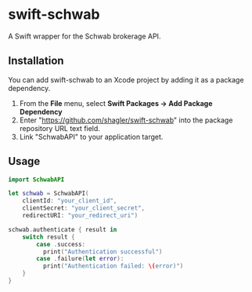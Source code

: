 # swift-schwab

A Swift wrapper for the Schwab brokerage API.

## Installation

You can add swift-schwab to an Xcode project by adding it as a package dependency.

1. From the **File** menu, select **Swift Packages -> Add Package Dependency**
2. Enter "https://github.com/shagler/swift-schwab" into the package repository URL text field.
3. Link "SchwabAPI" to your application target.

## Usage

```swift
import SchwabAPI

let schwab = SchwabAPI(
    clientId: "your_client_id",
    clientSecret: "your_client_secret",
    redirectURI: "your_redirect_uri")

schwab.authenticate { result in
    switch result {
        case .success:
          print("Authentication successful")
        case .failure(let error):
          print("Authentication failed: \(error)")
    }
}
```
